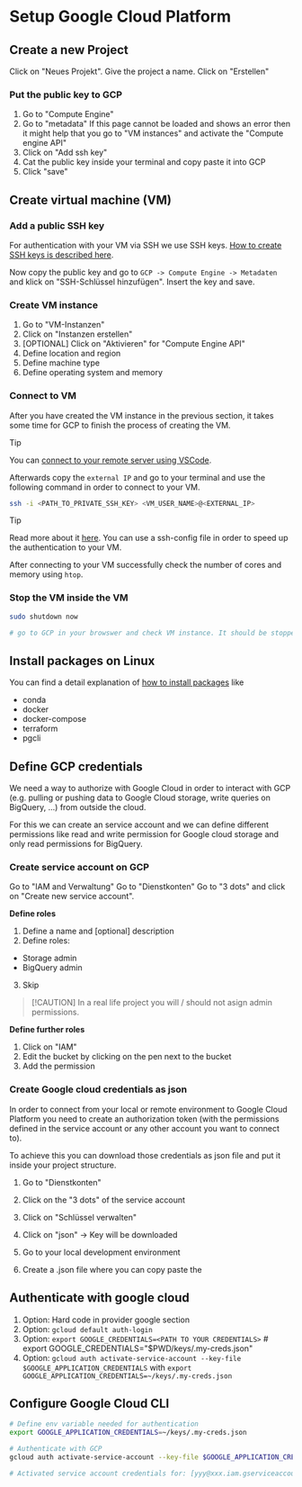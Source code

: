 # Setup Google Cloud Platform

## Create a new Project

Click on "Neues Projekt".
Give the project a name.
Click on "Erstellen"

### Put the public key to GCP

1. Go to "Compute Engine"
2. Go to "metadata"
   If this page cannot be loaded and shows an error then it might help that you go to "VM instances" and activate the "Compute engine API"
3. Click on "Add ssh key"
4. Cat the public key inside your terminal and copy paste it into GCP
5. Click "save"

## Create virtual machine (VM)

### Add a public SSH key

For authentication with your VM via SSH we use SSH keys. [How to create SSH keys is described here](../01_network-protocols/secure-shell.md#Generate-a-SSH-key).

Now copy the public key and go to `GCP -> Compute Engine -> Metadaten` and klick on "SSH-Schlüssel hinzufügen". Insert the key and save.

### Create VM instance

1. Go to "VM-Instanzen"
2. Click on "Instanzen erstellen"
3. [OPTIONAL] Click on "Aktivieren" for "Compute Engine API"
4. Define location and region
5. Define machine type
6. Define operating system and memory

### Connect to VM

After you have created the VM instance in the previous section, it takes some time for GCP to finish the process of creating the VM.

> [!TIP]
> You can [connect to your remote server using VSCode](../01_network-protocols/secure-shell.md#How-to-connect-to-a-remote-server-using-VSCode).

Afterwards copy the `external IP` and go to your terminal and use the following command in order to connect to your VM.

```sh
ssh -i <PATH_TO_PRIVATE_SSH_KEY> <VM_USER_NAME>@<EXTERNAL_IP>
```

> [!TIP]
> Read more about it [here](../01_network-protocols/secure-shell.md#-Authenticate-using-SSH-keys).
> You can use a ssh-config file in order to speed up the authentication to your VM.

After connecting to your VM successfully check the number of cores and memory using `htop`.

### Stop the VM inside the VM

```bash
sudo shutdown now

# go to GCP in your browswer and check VM instance. It should be stopped now.
```

## Install packages on Linux

You can find a detail explanation of [how to install packages](../03_linux/install-packages.md#Install-packages) like

- conda
- docker
- docker-compose
- terraform
- pgcli

## Define GCP credentials

We need a way to authorize with Google Cloud in order to interact with GCP (e.g. pulling or pushing data to Google Cloud storage, write queries on BigQuery, ...) from outside the cloud.

For this we can create an service account and we can define different permissions like read and write permission for Google cloud storage and only read permissions for BigQuery.

### Create service account on GCP

Go to "IAM and Verwaltung"
Go to "Dienstkonten"
Go to "3 dots" and click on "Create new service account".

**Define roles**

1. Define a name and [optional] description
2. Define roles:

- Storage admin
- BigQuery admin

3. Skip

> [!CAUTION] In a real life project you will / should not asign admin permissions.

**Define further roles**

1. Click on "IAM"
2. Edit the bucket by clicking on the pen next to the bucket
3. Add the permission

### Create Google cloud credentials as json

In order to connect from your local or remote environment to Google Cloud Platform you need to create an authorization token (with the permissions defined in the service account or any other account you want to connect to).

To achieve this you can download those credentials as json file and put it inside your project structure.

1. Go to "Dienstkonten"
2. Click on the "3 dots" of the service account
3. Click on "Schlüssel verwalten"
4. Click on "json"
   -> Key will be downloaded

5. Go to your local development environment
6. Create a .json file where you can copy paste the

## Authenticate with google cloud

1. Option: Hard code in provider google section
2. Option: `gcloud default auth-login`
3. Option: `export GOOGLE_CREDENTIALS=<PATH TO YOUR CREDENTIALS>` # export GOOGLE_CREDENTIALS="$PWD/keys/.my-creds.json"
4. Option: `gcloud auth activate-service-account --key-file $GOOGLE_APPLICATION_CREDENTIALS` with `export GOOGLE_APPLICATION_CREDENTIALS=~/keys/.my-creds.json`

## Configure Google Cloud CLI

```bash
# Define env variable needed for authentication
export GOOGLE_APPLICATION_CREDENTIALS=~/keys/.my-creds.json

# Authenticate with GCP
gcloud auth activate-service-account --key-file $GOOGLE_APPLICATION_CREDENTIALS

# Activated service account credentials for: [yyy@xxx.iam.gserviceaccount.com]
```

